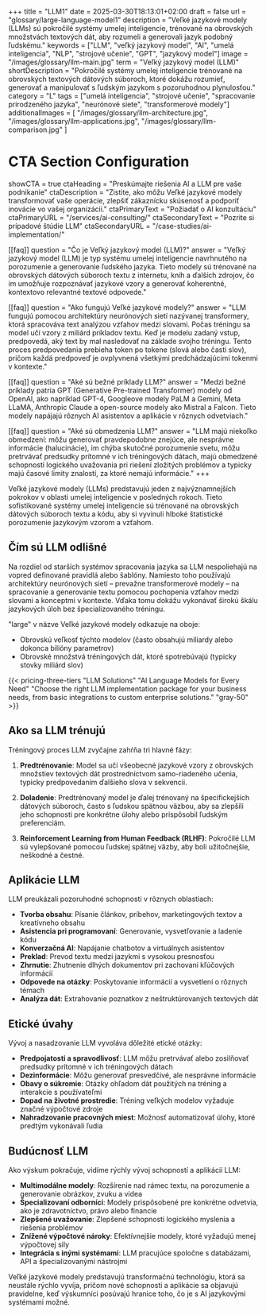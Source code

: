 +++
title = "LLM1"
date = 2025-03-30T18:13:01+02:00
draft = false
url = "glossary/large-language-model1"
description = "Veľké jazykové modely (LLMs) sú pokročilé systémy umelej inteligencie, trénované na obrovských množstvách textových dát, aby rozumeli a generovali jazyk podobný ľudskému."
keywords = ["LLM", "veľký jazykový model", "AI", "umelá inteligencia", "NLP", "strojové učenie", "GPT", "jazykový model"]
image = "/images/glossary/llm-main.jpg"
term = "Veľký jazykový model (LLM)"
shortDescription = "Pokročilé systémy umelej inteligencie trénované na obrovských textových dátových súboroch, ktoré dokážu rozumieť, generovať a manipulovať s ľudským jazykom s pozoruhodnou plynulosťou."
category = "L"
tags = ["umelá inteligencia", "strojové učenie", "spracovanie prirodzeného jazyka", "neurónové siete", "transformerové modely"]
additionalImages = [
  "/images/glossary/llm-architecture.jpg",
  "/images/glossary/llm-applications.jpg",
  "/images/glossary/llm-comparison.jpg"
]

# CTA Section Configuration
showCTA = true
ctaHeading = "Preskúmajte riešenia AI a LLM pre vaše podnikanie"
ctaDescription = "Zistite, ako môžu Veľké jazykové modely transformovať vaše operácie, zlepšiť zákaznícku skúsenosť a podporiť inovácie vo vašej organizácii."
ctaPrimaryText = "Požiadať o AI konzultáciu"
ctaPrimaryURL = "/services/ai-consulting/"
ctaSecondaryText = "Pozrite si prípadové štúdie LLM"
ctaSecondaryURL = "/case-studies/ai-implementation/"

[[faq]]
question = "Čo je Veľký jazykový model (LLM)?"
answer = "Veľký jazykový model (LLM) je typ systému umelej inteligencie navrhnutého na porozumenie a generovanie ľudského jazyka. Tieto modely sú trénované na obrovských dátových súboroch textu z internetu, kníh a ďalších zdrojov, čo im umožňuje rozpoznávať jazykové vzory a generovať koherentné, kontextovo relevantné textové odpovede."

[[faq]]
question = "Ako fungujú Veľké jazykové modely?"
answer = "LLM fungujú pomocou architektúry neurónových sietí nazývanej transformery, ktorá spracováva text analýzou vzťahov medzi slovami. Počas tréningu sa model učí vzory z miliárd príkladov textu. Keď je modelu zadaný vstup, predpovedá, aký text by mal nasledovať na základe svojho tréningu. Tento proces predpovedania prebieha token po tokene (slová alebo časti slov), pričom každá predpoveď je ovplyvnená všetkými predchádzajúcimi tokenmi v kontexte."

[[faq]]
question = "Aké sú bežné príklady LLM?"
answer = "Medzi bežné príklady patria GPT (Generative Pre-trained Transformer) modely od OpenAI, ako napríklad GPT-4, Googleove modely PaLM a Gemini, Meta LLaMA, Anthropic Claude a open-source modely ako Mistral a Falcon. Tieto modely napájajú rôznych AI asistentov a aplikácie v rôznych odvetviach."

[[faq]]
question = "Aké sú obmedzenia LLM?"
answer = "LLM majú niekoľko obmedzení: môžu generovať pravdepodobne znejúce, ale nesprávne informácie (halucinácie), im chýba skutočné porozumenie svetu, môžu pretrvávať predsudky prítomné v ich tréningových dátach, majú obmedzené schopnosti logického uvažovania pri riešení zložitých problémov a typicky majú časové limity znalostí, za ktoré nemajú informácie."
+++

Veľké jazykové modely (LLMs) predstavujú jeden z najvýznamnejších pokrokov v oblasti umelej inteligencie v posledných rokoch. Tieto sofistikované systémy umelej inteligencie sú trénované na obrovských dátových súboroch textu a kódu, aby si vyvinuli hlboké štatistické porozumenie jazykovým vzorom a vzťahom.

## Čím sú LLM odlišné

Na rozdiel od starších systémov spracovania jazyka sa LLM nespoliehajú na vopred definované pravidlá alebo šablóny. Namiesto toho používajú architektúry neurónových sietí – prevažne transformerové modely – na spracovanie a generovanie textu pomocou pochopenia vzťahov medzi slovami a konceptmi v kontexte. Vďaka tomu dokážu vykonávať širokú škálu jazykových úloh bez špecializovaného tréningu.

"large" v názve Veľké jazykové modely odkazuje na oboje:
- Obrovskú veľkosť týchto modelov (často obsahujú miliardy alebo dokonca bilióny parametrov)
- Obrovské množstvá tréningových dát, ktoré spotrebúvajú (typicky stovky miliárd slov)

{{< pricing-three-tiers "LLM Solutions" "AI Language Models for Every Need" "Choose the right LLM implementation package for your business needs, from basic integrations to custom enterprise solutions." "gray-50" >}}

## Ako sa LLM trénujú

Tréningový proces LLM zvyčajne zahŕňa tri hlavné fázy:

1. **Predtrénovanie**: Model sa učí všeobecné jazykové vzory z obrovských množstiev textových dát prostredníctvom samo-riadeného učenia, typicky predpovedaním ďalšieho slova v sekvencii.

2. **Doladenie**: Predtrénovaný model je ďalej trénovaný na špecifickejších dátových súboroch, často s ľudskou spätnou väzbou, aby sa zlepšili jeho schopnosti pre konkrétne úlohy alebo prispôsobil ľudským preferenciám.

3. **Reinforcement Learning from Human Feedback (RLHF)**: Pokročilé LLM sú vylepšované pomocou ľudskej spätnej väzby, aby boli užitočnejšie, neškodné a čestné.

## Aplikácie LLM

LLM preukázali pozoruhodné schopnosti v rôznych oblastiach:

- **Tvorba obsahu**: Písanie článkov, príbehov, marketingových textov a kreatívneho obsahu
- **Asistencia pri programovaní**: Generovanie, vysvetľovanie a ladenie kódu
- **Konverzačná AI**: Napájanie chatbotov a virtuálnych asistentov
- **Preklad**: Prevod textu medzi jazykmi s vysokou presnosťou
- **Zhrnutie**: Zhutnenie dlhých dokumentov pri zachovaní kľúčových informácií
- **Odpovede na otázky**: Poskytovanie informácií a vysvetlení o rôznych témach
- **Analýza dát**: Extrahovanie poznatkov z neštruktúrovaných textových dát

## Etické úvahy

Vývoj a nasadzovanie LLM vyvoláva dôležité etické otázky:

- **Predpojatosti a spravodlivosť**: LLM môžu pretrvávať alebo zosilňovať predsudky prítomné v ich tréningových dátach
- **Dezinformácie**: Môžu generovať presvedčivé, ale nesprávne informácie
- **Obavy o súkromie**: Otázky ohľadom dát použitých na tréning a interakcie s používateľmi
- **Dopad na životné prostredie**: Tréning veľkých modelov vyžaduje značné výpočtové zdroje
- **Nahradzovanie pracovných miest**: Možnosť automatizovať úlohy, ktoré predtým vykonávali ľudia

## Budúcnosť LLM

Ako výskum pokračuje, vidíme rýchly vývoj schopností a aplikácií LLM:

- **Multimodálne modely**: Rozšírenie nad rámec textu, na porozumenie a generovanie obrázkov, zvuku a videa
- **Špecializovaní odborníci**: Modely prispôsobené pre konkrétne odvetvia, ako je zdravotníctvo, právo alebo financie
- **Zlepšené uvažovanie**: Zlepšené schopnosti logického myslenia a riešenia problémov
- **Znížené výpočtové nároky**: Efektívnejšie modely, ktoré vyžadujú menej výpočtovej sily
- **Integrácia s inými systémami**: LLM pracujúce spoločne s databázami, API a špecializovanými nástrojmi

Veľké jazykové modely predstavujú transformačnú technológiu, ktorá sa neustále rýchlo vyvíja, pričom nové schopnosti a aplikácie sa objavujú pravidelne, keď výskumníci posúvajú hranice toho, čo je s AI jazykovými systémami možné.